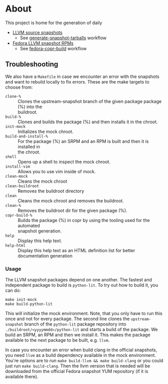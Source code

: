 # About

This project is home for the generation of daily

 * [LLVM source snapshots](https://github.com/kwk/llvm-daily-fedora-rpms/releases/tag/source-snapshot)
   * See [generate-snapshot-tarballs](https://github.com/kwk/llvm-daily-fedora-rpms/actions/workflows/generate-snapshot-tarballs.yml) workflow
 * [Fedora LLVM snapshot RPMs](https://copr.fedorainfracloud.org/coprs/g/fedora-llvm-team/llvm-snapshots/monitor/)
   * See [fedora-copr-build](https://github.com/kwk/llvm-daily-fedora-rpms/actions/workflows/fedora-copr-build.yml) workflow

## Troubleshooting

We also have a `Makefile` in case we encounter an error with the snapshots and
want to rebuild locally to fix errors. These are the make targets to choose from:

<dl>
<dt><code>clone-%</code></dt><dd>Clones the upstream-snapshot branch of the given package package (%) into the<br/>
 buildroot.</dd>
<dt><code>build-%</code></dt><dd>Clones and builds the package (%) and then installs it in the chroot.</dd>
<dt><code>init-mock</code></dt><dd>Initializes the mock chroot.</dd>
<dt><code>build-and-install-%</code></dt><dd>For the package (%) an SRPM and an RPM is built and then it is installed in<br/>
 the chroot.</dd>
<dt><code>shell</code></dt><dd>Opens up a shell to inspect the mock chroot.</dd>
<dt><code>install-vim</code></dt><dd>Allows you to use vim inside of mock.</dd>
<dt><code>clean-mock</code></dt><dd>Cleans the mock chroot</dd>
<dt><code>clean-buildroot</code></dt><dd>Removes the buildroot directory</dd>
<dt><code>clean</code></dt><dd>Cleans the mock chroot and removes the buildroot.</dd>
<dt><code>clean-%</code></dt><dd>Removes the buildroot dir for the given package (%).</dd>
<dt><code>copr-build-%</code></dt><dd>Builds the package (%) in copr by using the tooling used for the automated<br/>
 snapshot generation.</dd>
<dt><code>help</code></dt><dd>Display this help text.</dd>
<dt><code>help-html</code></dt><dd>Display this help text as an HTML definition list for better documentation generation</dd>
</dl>

### Usage

The LLVM snapshot packages depend on one another. The fastest and independent
package to build is `python-lit`. To try out how to build it, you can do:

```
make init-mock
make build-python-lit
```

This will initialize the mock environment. Note, that you only have to run this
once and not for every package. The second line clones the `upstream-snapshot`
branch of the `python-lit` package repository into
`./buildroot/<yyyymmdd>/python-lit` and starts a build of the package. We build
an SRPM, an RPM and then we install it. This makes the package available to the
next package to be built, e.g. `llvm`.

In case you encounter an error when build clang in the official snapshots, you
need `llvm` as a build dependency available in the mock environment. You're
options are to run `make build-llvm && make build-clang` or you could just run
`make build-clang`. Then the llvm version that is needed will be downloaded from
the official Fedora snapshot YUM repository (if it is available there).
